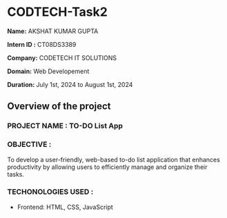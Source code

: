 # CODTECH-Task2

 **Name:** AKSHAT KUMAR GUPTA

 **Intern ID :** CT08DS3389

 **Company:** CODETECH IT SOLUTIONS

 **Domain:** Web Developement

 **Duration:** July 1st, 2024 to August 1st, 2024

## Overview of the project


### PROJECT NAME : TO-DO List App
### OBJECTIVE : 
To develop a user-friendly, web-based to-do list application that enhances productivity by allowing users to efficiently manage and organize their tasks.

### TECHONOLOGIES USED : 

* Frontend: HTML, CSS, JavaScript
